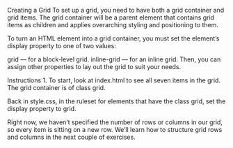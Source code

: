 Creating a Grid
To set up a grid, you need to have both a grid container and grid items. The grid container will be a parent element that contains grid items as children and applies overarching styling and positioning to them.

To turn an HTML element into a grid container, you must set the element’s display property to one of two values:

grid — for a block-level grid.
inline-grid — for an inline grid.
Then, you can assign other properties to lay out the grid to suit your needs.

Instructions
1.
To start, look at index.html to see all seven items in the grid. The grid container is of class grid.

Back in style.css, in the ruleset for elements that have the class grid, set the display property to grid.

Right now, we haven’t specified the number of rows or columns in our grid, so every item is sitting on a new row. We’ll learn how to structure grid rows and columns in the next couple of exercises.
